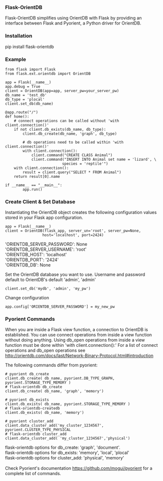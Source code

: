 <h3>Flask-OrientDB</h3>
Flask-OrientDB simplifies using OrientDB with Flask by providing an interface between Flask and Pyorient, 
a Python driver for OrientDB.

### Installation
pip install flask-orientdb

### Example 
    from flask import Flask
    from flask.ext.orientdb import OrientDB
    
    app = Flask(__name__)
    app.debug = True
    client = OrientDB(app=app, server_pw=your_server_pw)
    db_name = 'test_db'
    db_type = 'plocal'
    client.set_db(db_name)
    
    @app.route("/")
    def home():
        # connect operations can be called without 'with client.connection()'
        if not client.db_exists(db_name, db_type):
            client.db_create(db_name, 'graph', db_type)
            
            # db operations need to be called within 'with client.connection()'
            with client.connection():
                client.command("CREATE CLASS Animal")
                client.command("INSERT INTO Animal set name = 'lizard', \
                              species = 'reptile'")
        with client.connection():
            result = client.query("SELECT * FROM Animal")
        return result[0].name
    
    if __name__ == "__main__":
            app.run()

### Create Client & Set Database
Instantiating the OrientDB object creates the following configuration values stored in your Flask app configuration.

    app = Flask(__name__)
    client = OrientDB(flask_app, server_un='root', server_pw=None, 
                     host='localhost', port=2424)
 
'ORIENTDB_SERVER_PASSWORD': None <br>
'ORIENTDB_SERVER_USERNAME': 'root' <br>
'ORIENTDB_HOST': 'localhost' <br>
'ORIENTDB_PORT': '2424'  <br>
'ORIENTDB_DB': None

Set the OrientDB database you want to use. 
Username and password default to OrientDB's default 'admin', 'admin'

    client.set_db('mydb', 'admin', 'my_pw')
    
Change configuration

    app.config['ORIENTDB_SERVER_PASSWORD'] = my_new_pw
        
### Pyorient Commands
When you are inside a Flask view function, a connection to OrientDB is established. You can use connect operations 
from inside a view function without doing anything. Using db_open operations from inside a view function must be done within 'with client.connection():' For a list of connect operations and db_open operations see 
http://orientdb.com/docs/last/Network-Binary-Protocol.html#introduction
 
The following commands differ from pyorient:    
    
    # pyorient db_create   
    client.db_create( db_name, pyorient.DB_TYPE_GRAPH, pyorient.STORAGE_TYPE_MEMORY ) 
    # flask-orientdb db_create  
    client.db_create( db_name, 'graph', 'memory')   
 
    # pyorient db_exists
    client.db_exists( db_name, pyorient.STORAGE_TYPE_MEMORY )
    # flask-orientdb-createdb
    client.db_exists( db_name, 'memory') 
    
    # pyorient cluster_add 
    client.data_cluster_add('my_cluster_1234567', pyorient.CLUSTER_TYPE_PHYSICAL
    # flask-orientdb cluster_add 
    client.data_cluster_add( 'my_cluster_1234567','physical') 
    
    

flask-orientdb options for db_create: 'graph', 'document'. <br>
flask-orientdb options for db_exists: 'memory', 'local', 'plocal' <br>
flask-orientdb options for cluster_add: 'physical', 'memory' <br>
 <br>
Check Pyorient's documentation https://github.com/mogui/pyorient for a
complete list of commands.
